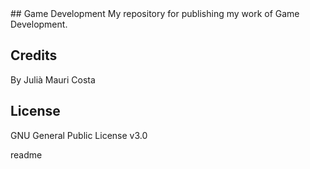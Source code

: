 <snippet>
  <content>
## Game Development
My repository for publishing my work of Game Development.

## Credits
By Julià Mauri Costa

## License
GNU General Public License v3.0

  <tabTrigger>readme</tabTrigger>
</snippet>